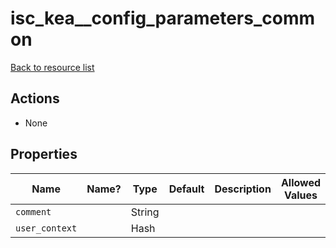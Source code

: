 # isc_kea__config_parameters_common

[Back to resource list](README.md#resources)

## Actions

- None

## Properties

| Name           | Name? | Type   | Default | Description | Allowed Values |
| -------------- | ----- | ------ | ------- | ----------- | -------------- |
| `comment`      |       | String |         |             |                |
| `user_context` |       | Hash   |         |             |                |
